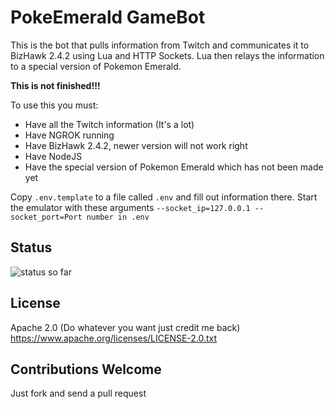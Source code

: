 # PokeEmerald GameBot

This is the bot that pulls information from Twitch and communicates it to
BizHawk 2.4.2 using Lua and HTTP Sockets. Lua then relays the information to a
special version of Pokemon Emerald.

**This is not finished!!!**

To use this you must:

* Have all the Twitch information (It's a lot)
* Have NGROK running
* Have BizHawk 2.4.2, newer version will not work right
* Have NodeJS
* Have the special version of Pokemon Emerald which has not been made yet

Copy `.env.template` to a file called `.env` and fill out information there.
Start the emulator with these arguments
`--socket_ip=127.0.0.1 --socket_port=Port number in .env`

## Status

![status so far](https://user-images.githubusercontent.com/86629717/124178441-8f036c00-da7f-11eb-8015-ca8587050d71.png)

## License
Apache 2.0 (Do whatever you want just credit me back)
https://www.apache.org/licenses/LICENSE-2.0.txt

## Contributions Welcome
Just fork and send a pull request
